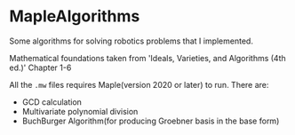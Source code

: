 # MapleAlgorithms
Some algorithms for solving robotics problems that I implemented. 

Mathematical foundations taken from 'Ideals, Varieties, and Algorithms (4th ed.)' Chapter 1-6

All the `.mw` files requires Maple(version 2020 or later) to run.
There are:

- GCD calculation
- Multivariate polynomial division
- BuchBurger Algorithm(for producing Groebner basis in the base form)
